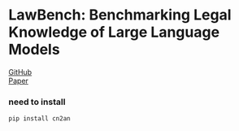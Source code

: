 # LawBench: Benchmarking Legal Knowledge of Large Language Models

[GitHub](https://github.com/open-compass/LawBench/tree/main)    
[Paper](https://aclanthology.org/2024.emnlp-main.452/)

### need to install
`pip install cn2an`